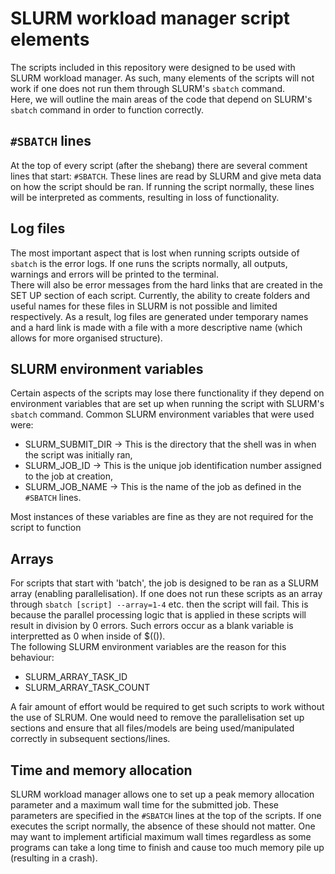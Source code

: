 # SLURM workload manager script elements
The scripts included in this repository were designed to be used with SLURM workload manager. As such, many elements of the scripts will not work if one does not run them through SLURM's `sbatch` command.
\
Here, we will outline the main areas of the code that depend on SLURM's `sbatch` command in order to function correctly.

## `#SBATCH` lines
At the top of every script (after the shebang) there are several comment lines that start: `#SBATCH`. These lines are read by SLURM and give meta data on how the script should be ran. If running the script normally, these lines will be interpreted as comments, resulting in loss of functionality.

## Log files
The most important aspect that is lost when running scripts outside of `sbatch` is the error logs. If one runs the scripts normally, all outputs, warnings and errors will be printed to the terminal.
\
There will also be error messages from the hard links that are created in the SET UP section of each script. Currently, the ability to create folders and useful names for these files in SLURM is not possible and limited respectively. As a result, log files are generated under temporary names and a hard link is made with a file with a more descriptive name (which allows for more organised structure).

## SLURM environment variables
Certain aspects of the scripts may lose there functionality if they depend on environment variables that are set up when running the script with SLURM's `sbatch` command. Common SLURM environment variables that were used were:
- SLURM_SUBMIT_DIR -> This is the directory that the shell was in when the script was initially ran,
- SLURM_JOB_ID -> This is the unique job identification number assigned to the job at creation,
- SLURM_JOB_NAME -> This is the name of the job as defined in the `#SBATCH` lines.

Most instances of these variables are fine as they are not required for the script to function

## Arrays
For scripts that start with 'batch', the job is designed to be ran as a SLURM array (enabling parallelisation). If one does not run these scripts as an array through `sbatch [script] --array=1-4` etc. then the script will fail. This is because the parallel processing logic that is applied in these scripts will result in division by 0 errors. Such errors occur as a blank variable is interpretted as 0 when inside of $(()).
\
The following SLURM environment variables are the reason for this behaviour:
- SLURM_ARRAY_TASK_ID
- SLURM_ARRAY_TASK_COUNT

A fair amount of effort would be required to get such scripts to work without the use of SLRUM. One would need to remove the parallelisation set up sections and ensure that all files/models are being used/manipulated correctly in subsequent sections/lines.

## Time and memory allocation
SLURM workload manager allows one to set up a peak memory allocation parameter and a maximum wall time for the submitted job. These parameters are specified in the `#SBATCH` lines at the top of the scripts. If one executes the script normally, the absence of these should not matter. One may want to implement artificial maximum wall times regardless as some programs can take a long time to finish and cause too much memory pile up (resulting in a crash).